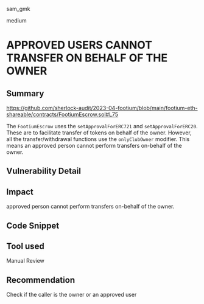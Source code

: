 sam_gmk

medium

# APPROVED USERS CANNOT TRANSFER ON BEHALF OF THE OWNER

## Summary
https://github.com/sherlock-audit/2023-04-footium/blob/main/footium-eth-shareable/contracts/FootiumEscrow.sol#L75

The `FootiumEscrow` uses the `setApprovalForERC721` and `setApprovalForERC20`. These are to facilitate transfer of tokens on behalf of the owner. However, all the transfer/withdrawal functions use the `onlyClubOwner` modifier. This means an approved person cannot perform transfers on-behalf of the owner.
## Vulnerability Detail

## Impact
approved person cannot perform transfers on-behalf of the owner.
## Code Snippet

## Tool used

Manual Review

## Recommendation
Check if the caller is the owner or an approved user